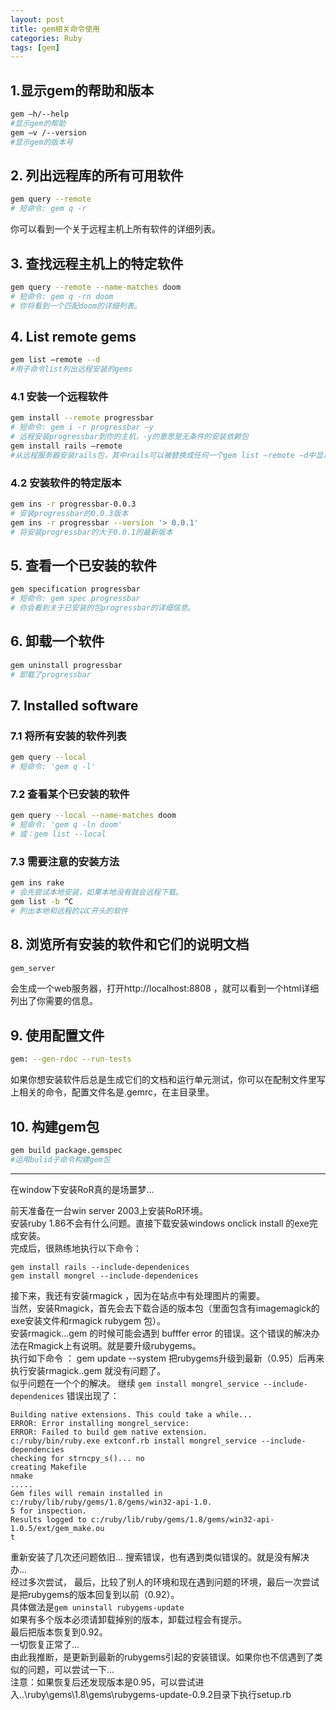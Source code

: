 ```yaml
---
layout: post
title: gem相关命令使用
categories: Ruby
tags: [gem]
---
```


## 1.显示gem的帮助和版本

```sh
gem –h/--help
#显示gem的帮助
gem –v /--version
#显示gem的版本号
```

## 2. 列出远程库的所有可用软件

```sh
gem query --remote
# 短命令: gem q -r
```

你可以看到一个关于远程主机上所有软件的详细列表。

## 3. 查找远程主机上的特定软件

```sh
gem query --remote --name-matches doom
# 短命令: gem q -rn doom
# 你将看到一个匹配doom的详细列表。
```

## 4. List remote gems

```sh
gem list –remote --d
#用子命令list列出远程安装的gems
```

<!--more-->

### 4.1 安装一个远程软件

```sh
gem install --remote progressbar
# 短命令: gem i -r progressbar –y
# 远程安装progressbar到你的主机，-y的意思是无条件的安装依赖包
gem install rails –remote
#从远程服务器安装rails包，其中rails可以被替换成任何一个gem list –remote –d中显示的软件包
```

### 4.2 安装软件的特定版本

```sh
gem ins -r progressbar-0.0.3
# 安装progressbar的0.0.3版本
gem ins -r progressbar --version '> 0.0.1'
# 将安装progressbar的大于0.0.1的最新版本
```

## 5. 查看一个已安装的软件

```sh
gem specification progressbar
# 短命令: gem spec progressbar
# 你会看到关于已安装的包progressbar的详细信息。
```

## 6. 卸载一个软件

```sh
gem uninstall progressbar
# 卸载了progressbar
```

## 7. Installed software

### 7.1 将所有安装的软件列表

```sh
gem query --local
# 短命令: 'gem q -l'
```

### 7.2 查看某个已安装的软件

```sh
gem query --local --name-matches doom
# 短命令: 'gem q -ln doom'
# 或：gem list --local
```

### 7.3 需要注意的安装方法

```sh
gem ins rake
# 会先尝试本地安装，如果本地没有就会远程下载。
gem list -b ^C
# 列出本地和远程的以C开头的软件
```

## 8. 浏览所有安装的软件和它们的说明文档

```sh
gem_server
```

会生成一个web服务器，打开http://localhost:8808 ，就可以看到一个html详细列出了你需要的信息。

## 9. 使用配置文件

```sh
gem: --gen-rdoc --run-tests
```

如果你想安装软件后总是生成它们的文档和运行单元测试，你可以在配制文件里写上相关的命令，配置文件名是.gemrc，在主目录里。

## 10. 构建gem包

```sh
gem build package.gemspec
#运用bulid子命令构建gem包
```

* * * * * *

在window下安装RoR真的是场噩梦...

前天准备在一台win server 2003上安装RoR环境。  
安装ruby 1.86不会有什么问题。直接下载安装windows onclick install 的exe完成安装。  
完成后，很熟练地执行以下命令：

	gem install rails --include-dependenices
	gem install mongrel --include-dependenices

接下来，我还有安装rmagick ，因为在站点中有处理图片的需要。  
当然，安装Rmagick，首先会去下载合适的版本包（里面包含有imagemagick的exe安装文件和rmagick rubygem 包）。  
安装rmagick...gem 的时候可能会遇到 bufffer error 的错误。这个错误的解决办法在Rmagick上有说明。就是要升级rubygems。  
执行如下命令 ： 
	gem update --system
把rubygems升级到最新（0.95）后再来执行安装rmagick..gem 就没有问题了。  
似乎问题在一个个的解决。
继续 `gem install mongrel_service --include-dependenices`
错误出现了：

	Building native extensions. This could take a while...
	ERROR: Error installing mongrel_service:
	ERROR: Failed to build gem native extension.
	c:/ruby/bin/ruby.exe extconf.rb install mongrel_service --include-dependencies
	checking for strncpy_s()... no
	creating Makefile
	nmake
	.....
	Gem files will remain installed in c:/ruby/lib/ruby/gems/1.8/gems/win32-api-1.0.
	5 for inspection.
	Results logged to c:/ruby/lib/ruby/gems/1.8/gems/win32-api-1.0.5/ext/gem_make.ou
	t

重新安装了几次还问题依旧...  搜索错误，也有遇到类似错误的。就是没有解决办...  
经过多次尝试， 最后，比较了别人的环境和现在遇到问题的环境，最后一次尝试是把rubygems的版本回复到以前（0.92）。  
具体做法是`gem uninstall rubygems-update`  
如果有多个版本必须请卸载掉别的版本，卸载过程会有提示。  
最后把版本恢复到0.92。  
一切恢复正常了...  
由此我推断，是更新到最新的rubygems引起的安装错误。如果你也不信遇到了类似的问题，可以尝试一下...  
注意：如果恢复后还发现版本是0.95，可以尝试进入..\ruby\gems\1.8\gems\rubygems-update-0.9.2目录下执行setup.rb


